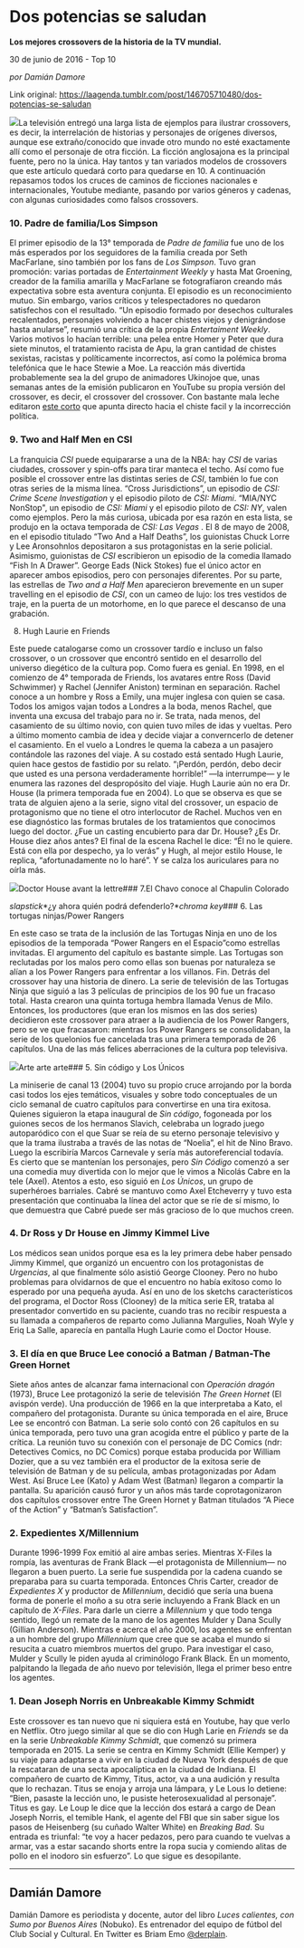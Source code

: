 # Dos potencias se saludan

**Los mejores crossovers de la historia de la TV mundial.**

30 de junio de 2016 - Top 10

_por Damián Damore_

Link original: https://laagenda.tumblr.com/post/146705710480/dos-potencias-se-saludan

![](https://64.media.tumblr.com/0182e3a782706f9a2c06813029bf60cb/tumblr_inline_pk0l7a3Zyo1t6q87u_500.jpg)La televisión entregó una larga lista de ejemplos para ilustrar crossovers, es decir, la interrelación de historias y personajes de orígenes diversos, aunque ese extraño/conocido que invade otro mundo no esté exactamente allí como el personaje de otra ficción. La ficción anglosajona es la principal fuente, pero no la única. Hay tantos y tan variados modelos de crossovers que este artículo quedará corto para quedarse en 10. A continuación repasamos todos los cruces de caminos de ficciones nacionales e internacionales, Youtube mediante, pasando por varios géneros y cadenas, con algunas curiosidades como falsos crossovers.


### 10. Padre de familia/Los Simpson

El primer episodio de la 13° temporada de *Padre de familia* fue uno de los más esperados por los seguidores de la familia creada por Seth MacFarlane, sino también por los fans de *Los Simpson*. Tuvo gran promoción: varias portadas de *Entertainment Weekly* y hasta Mat Groening, creador de la familia amarilla y MacFarlane se fotografíaron creando más expectativa sobre esta aventura conjunta. El episodio es un reconocimiento mutuo. Sin embargo, varios críticos y telespectadores no quedaron satisfechos con el resultado. “Un episodio formado por desechos culturales recalentados, personajes volviendo a hacer chistes viejos y denigrándose hasta anularse”, resumió una crítica de la propia *Entertaiment Weekly*. Varios motivos lo hacían terrible: una pelea entre Homer y Peter que dura siete minutos, el tratamiento racista de Apu, la gran cantidad de chistes sexistas, racistas y políticamente incorrectos, así como la polémica broma telefónica que le hace Stewie a Moe. La reacción más divertida probablemente sea la del grupo de animadores Ukinojoe que, unas semanas antes de la emisión publicaron en YouTube su propia versión del crossover, es decir, el crossover del crossover. Con bastante mala leche editaron [este corto](https://www.youtube.com/watch?time_continue=149&v=34Rk_DC3B9c) que apunta directo hacia el chiste facil y la incorrección política.


### 9. Two and Half Men en CSI

La franquicia *CSI* puede equipararse a una de la NBA: hay *CSI* de varias ciudades, crossover y spin-offs para tirar manteca el techo. Así como fue posible el crossover entre las distintas series de *CSI*, también lo fue con otras series de la misma línea. “Cross Jurisdictions”, un episodio de *CSI: Crime Scene Investigation* y el episodio piloto de *CSI: Miami*. “MIA/NYC NonStop", un episodio de *CSI: Miami* y el episodio piloto de *CSI: NY*, valen como ejemplos. Pero la más curiosa, ubicada por esa razón en esta lista, se produjo en la octava temporada de *CSI: Las Vegas* . El 8 de mayo de 2008, en el episodio titulado “Two And a Half Deaths”, los guionistas Chuck Lorre y Lee Aronsohnlos depositaron a sus protagonistas en la serie policial. Asimismo, guionistas de *CSI* escribieron un episodio de la comedia llamado “Fish In A Drawer”. George Eads (Nick Stokes) fue el único actor en aparecer ambos episodios, pero con personajes diferentes. Por su parte, las estrellas de *Two and a Half Men* aparecieron brevemente en un super travelling en el episodio de *CSI*, con un cameo de lujo: los tres vestidos de traje, en la puerta de un motorhome, en lo que parece el descanso de una grabación. 




8. Hugh Laurie en Friends



Este puede catalogarse como un crossover tardío e incluso un falso crossover, o un crossover que encontró sentido en el desarrollo del universo diegético de la cultura pop. Como fuera es genial. En 1998, en el comienzo de 4° temporada de Friends, los avatares entre Ross (David Schwimmer) y Rachel (Jennifer Aniston) terminan en separación. Rachel conoce a un hombre y Ross a Emily, una mujer inglesa con quien se casa. Todos los amigos vajan todos a Londres a la boda, menos Rachel, que inventa una excusa del trabajo para no ir. Se trata, nada menos, del casamiento de su último novio, con quien tuvo miles de idas y vueltas. Pero a último momento cambia de idea y decide viajar a converncerlo de detener el casamiento. En el vuelo a Londres le quema la cabeza a un pasajero contándole las razones del viaje. A su costado está sentado Hugh Laurie, quien hace gestos de fastidio por su relato. “¡Perdón, perdón, debo decir que usted es una persona verdaderamente horrible!” —la interrumpe— y le enumera las razones del despropósito del viaje. Hugh Laurie aún no era Dr. House (la primera temporada fue en 2004). Lo que se observa es que se trata de alguien ajeno a la serie, signo vital del crossover, un espacio de protagonismo que no tiene el otro interlocutor de Rachel. Muchos ven en ese diagnóstico las formas brutales de los tratamientos que conocimos luego del doctor. ¿Fue un casting encubierto para dar Dr. House? ¿Es Dr. House diez años antes? El final de la escena Rachel le dice: “Él no le quiere. Está con ella por despecho, ya lo verás” y Hugh, al mejor estilo House, le replica, “afortunadamente no lo haré”. Y se calza los auriculares para no oírla más.


![](https://64.media.tumblr.com/0182e3a782706f9a2c06813029bf60cb/tumblr_inline_pk0l7a3Zyo1t6q87u_500.jpg)Doctor House avant la lettre### 7.El Chavo conoce al Chapulin Colorado

*slapstick**¿y ahora quién podrá defenderlo?**chroma key*### 6. Las tortugas ninjas/Power Rangers

En este caso se trata de la inclusión de las Tortugas Ninja en uno de los episodios de la temporada “Power Rangers en el Espacio”como estrellas invitadas. El argumento del capítulo es bastante simple. Las Tortugas son reclutadas por los malos pero como ellas son buenas por naturaleza se alían a los Power Rangers para enfrentar a los villanos. Fin. Detrás del crossover hay una historia de dinero. La serie de televisión de las Tortugas Ninja que siguió a las 3 películas de principios de los 90 fue un fracaso total. Hasta crearon una quinta tortuga hembra llamada Venus de Milo. Entonces, los productores (que eran los mismos en las dos series) decidieron este crossover para atraer a la audiencia de los Power Rangers, pero se ve que fracasaron: mientras los Power Rangers se consolidaban, la serie de los quelonios fue cancelada tras una primera temporada de 26 capítulos. Una de las más felices aberraciones de la cultura pop televisiva.

![](https://64.media.tumblr.com/d1aa025b6b6b4bf8a489ef8dcee74998/tumblr_inline_pk0l7ag54a1t6q87u_500.jpg)Arte arte arte### 5. Sin código y Los Únicos

La miniserie de canal 13 (2004) tuvo su propio cruce arrojando por la borda casi todos los ejes temáticos, visuales y sobre todo conceptuales de un ciclo semanal de cuatro capítulos para convertirse en una tira exitosa. Quienes siguieron la etapa inaugural de *Sin código*, fogoneada por los guiones secos de los hermanos Slavich, celebraba un logrado juego autoparódico con el que Suar se reía de su eterno personaje televisivo y que la trama ilustraba a través de las notas de “Noelia”, el hit de Nino Bravo. Luego la escribiría Marcos Carnevale y sería más autoreferencial todavía. Es cierto que se mantenían los personajes, pero *Sin Código* comenzó a ser una comedia muy divertida con lo mejor que le vimos a Nicolás Cabre en la tele (Axel). Atentos a esto, eso siguió en *Los Únicos*, un grupo de superhéroes barriales. Cabré se mantuvo como Axel Etcheverry y tuvo esta presentación que continuaba la línea del actor que se ríe de sí mismo, lo que demuestra que Cabré puede ser más gracioso de lo que muchos creen. 

### 4. Dr Ross y Dr House en Jimmy Kimmel Live

Los médicos sean unidos porque esa es la ley primera debe haber pensado Jimmy Kimmel, que organizó un encuentro con los protagonistas de *Urgencias*, al que finalmente sólo asistió George Clooney. Pero no hubo problemas para olvidarnos de que el encuentro no había exitoso como lo esperado por una pequeña ayuda. Así en uno de los sketchs característicos del programa, el Doctor Ross (Clooney) de la mítica serie ER, trataba al presentador convertido en su paciente, cuando tras no recibir respuesta a su llamada a compañeros de reparto como Julianna Margulies, Noah Wyle y Eriq La Salle, aparecía en pantalla Hugh Laurie como el Doctor House. 

### 3. El día en que Bruce Lee conoció a Batman / Batman-The Green Hornet

Siete años antes de alcanzar fama internacional con *Operación dragón* (1973), Bruce Lee protagonizó la serie de televisión *The Green Hornet* (El avispón verde). Una producción de 1966 en la que interpretaba a Kato, el compañero del protagonista. Durante su única temporada en el aire, Bruce Lee se encontró con Batman. La serie solo contó con 26 capítulos en su única temporada, pero tuvo una gran acogida entre el público y parte de la crítica. La reunión tuvo su conexión con el personaje de DC Comics (ndr: Detectives Comics, no DC Comics) porque estaba producida por William Dozier, que a su vez también era el productor de la exitosa serie de televisión de Batman y de su película, ambas protagonizadas por Adam West. Así Bruce Lee (Kato) y Adam West (Batman) llegaron a compartir la pantalla. Su aparición causó furor y un años más tarde coprotagonizaron dos capítulos crossover entre The Green Hornet y Batman titulados “A Piece of the Action” y “Batman’s Satisfaction”.

### 2. Expedientes X/Millennium

Durante 1996-1999 Fox emitió al aire ambas series. Mientras X-Files la rompía, las aventuras de Frank Black —el protagonista de Millennium— no llegaron a buen puerto. La serie fue suspendida por la cadena cuando se preparaba para su cuarta temporada. Entonces Chris Carter, creador de *Expedientes X* y productor de *Millennium*, decidió que sería una buena forma de ponerle el moño a su otra serie incluyendo a Frank Black en un capítulo de *X-Files*. Para darle un cierre a *Millennium* y que todo tenga sentido, llegó un remate de la mano de los agentes Mulder y Dana Scully (Gillian Anderson). Mientras e acerca el año 2000, los agentes se enfrentan a un hombre del grupo *Millennium* que cree que se acaba el mundo si resucita a cuatro miembros muertos del grupo. Para investigar el caso, Mulder y Scully le piden ayuda al criminólogo Frank Black. En un momento, palpitando la llegada de año nuevo por televisión, llega el primer beso entre los agentes.

### 1. Dean Joseph Norris en Unbreakable Kimmy Schmidt

Este crossover es tan nuevo que ni siquiera está en Youtube, hay que verlo en Netflix. Otro juego similar al que se dio con Hugh Larie en *Friends* se da en la serie *Unbreakable Kimmy Schmidt*, que comenzó su primera temporada en 2015. La serie se centra en Kimmy Schmidt (Ellie Kemper) y su viaje para adaptarse a vivir en la ciudad de Nueva York después de que la rescataran de una secta apocalíptica en la ciudad de Indiana. El compañero de cuarto de Kimmy, Titus, actor, va a una audición y resulta que lo rechazan. Titus se enoja y arroja una lámpara, y Le Lous lo detiene: “Bien, pasaste la lección uno, le pusiste heterosexualidad al personaje”. Titus es gay. Le Loup le dice que la lección dos estará a cargo de Dean Joseph Norris, el temible Hank, el agente del FBI que sin saber sigue los pasos de Heisenberg (su cuñado Walter White) en *Breaking Bad*. Su entrada es triunfal: “te voy a hacer pedazos, pero para cuando te vuelvas a armar, vas a estar sacando shorts entre la ropa sucia y comiendo alitas de pollo en el inodoro sin esfuerzo”. Lo que sigue es desopilante.

  
  




---

 Damián Damore
--------------

 Damián Damore es periodista y docente, autor del libro *Luces calientes, con Sumo por Buenos Aires* (Nobuko). 
Es entrenador del equipo de fútbol del Club Social y Cultural. En Twitter es Briam Emo [@derplain](https://twitter.com/derplain). 

